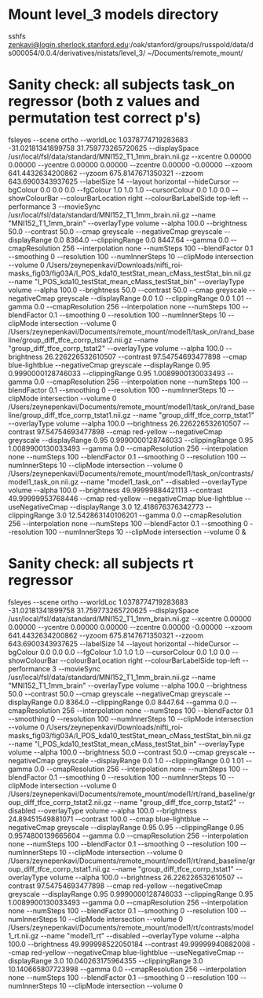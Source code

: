 # Mount level_3 models directory

sshfs zenkavi@login.sherlock.stanford.edu:/oak/stanford/groups/russpold/data/ds000054/0.0.4/derivatives/nistats/level_3/ ~/Documents/remote_mount/

# Sanity check: all subjects task_on regressor (both z values and permutation test correct p's)

fsleyes --scene ortho --worldLoc 1.0378774719283683 -31.02181341899758 31.759773265720625 --displaySpace /usr/local/fsl/data/standard/MNI152_T1_1mm_brain.nii.gz --xcentre  0.00000  0.00000 --ycentre  0.00000  0.00000 --zcentre  0.00000 -0.00000 --xzoom 641.4432634200862 --yzoom 675.8147671350321 --zzoom 643.6900343937625 --labelSize 14 --layout horizontal --hideCursor --bgColour 0.0 0.0 0.0 --fgColour 1.0 1.0 1.0 --cursorColour 0.0 1.0 0.0 --showColourBar --colourBarLocation right --colourBarLabelSide top-left --performance 3 --movieSync /usr/local/fsl/data/standard/MNI152_T1_1mm_brain.nii.gz --name "MNI152_T1_1mm_brain" --overlayType volume --alpha 100.0 --brightness 50.0 --contrast 50.0 --cmap greyscale --negativeCmap greyscale --displayRange 0.0 8364.0 --clippingRange 0.0 8447.64 --gamma 0.0 --cmapResolution 256 --interpolation none --numSteps 100 --blendFactor 0.1 --smoothing 0 --resolution 100 --numInnerSteps 10 --clipMode intersection --volume 0 /Users/zeynepenkavi/Downloads/nifti_roi-masks_fig03/fig03A/I_POS_kda10_testStat_mean_cMass_testStat_bin.nii.gz --name "I_POS_kda10_testStat_mean_cMass_testStat_bin" --overlayType volume --alpha 100.0 --brightness 50.0 --contrast 50.0 --cmap greyscale --negativeCmap greyscale --displayRange 0.0 1.0 --clippingRange 0.0 1.01 --gamma 0.0 --cmapResolution 256 --interpolation none --numSteps 100 --blendFactor 0.1 --smoothing 0 --resolution 100 --numInnerSteps 10 --clipMode intersection --volume 0 /Users/zeynepenkavi/Documents/remote_mount/model1/task_on/rand_baseline/group_diff_tfce_corrp_tstat2.nii.gz --name "group_diff_tfce_corrp_tstat2" --overlayType volume --alpha 100.0 --brightness 26.226226532610507 --contrast 97.54754693477898 --cmap blue-lightblue --negativeCmap greyscale --displayRange 0.95 0.9990000128746033 --clippingRange 0.95 1.0089900130033493 --gamma 0.0 --cmapResolution 256 --interpolation none --numSteps 100 --blendFactor 0.1 --smoothing 0 --resolution 100 --numInnerSteps 10 --clipMode intersection --volume 0 /Users/zeynepenkavi/Documents/remote_mount/model1/task_on/rand_baseline/group_diff_tfce_corrp_tstat1.nii.gz --name "group_diff_tfce_corrp_tstat1" --overlayType volume --alpha 100.0 --brightness 26.226226532610507 --contrast 97.54754693477898 --cmap red-yellow --negativeCmap greyscale --displayRange 0.95 0.9990000128746033 --clippingRange 0.95 1.0089900130033493 --gamma 0.0 --cmapResolution 256 --interpolation none --numSteps 100 --blendFactor 0.1 --smoothing 0 --resolution 100 --numInnerSteps 10 --clipMode intersection --volume 0 /Users/zeynepenkavi/Documents/remote_mount/model1/task_on/contrasts/model1_task_on.nii.gz --name "model1_task_on" --disabled --overlayType volume --alpha 100.0 --brightness 49.99999884421113 --contrast 49.99999953768446 --cmap red-yellow --negativeCmap blue-lightblue --useNegativeCmap --displayRange 3.0 12.418676376342773 --clippingRange 3.0 12.542863140106201 --gamma 0.0 --cmapResolution 256 --interpolation none --numSteps 100 --blendFactor 0.1 --smoothing 0 --resolution 100 --numInnerSteps 10 --clipMode intersection --volume 0 &

# Sanity check: all subjects rt regressor

fsleyes --scene ortho --worldLoc 1.0378774719283683 -31.02181341899758 31.759773265720625 --displaySpace /usr/local/fsl/data/standard/MNI152_T1_1mm_brain.nii.gz --xcentre  0.00000  0.00000 --ycentre  0.00000  0.00000 --zcentre  0.00000 -0.00000 --xzoom 641.4432634200862 --yzoom 675.8147671350321 --zzoom 643.6900343937625 --labelSize 14 --layout horizontal --hideCursor --bgColour 0.0 0.0 0.0 --fgColour 1.0 1.0 1.0 --cursorColour 0.0 1.0 0.0 --showColourBar --colourBarLocation right --colourBarLabelSide top-left --performance 3 --movieSync /usr/local/fsl/data/standard/MNI152_T1_1mm_brain.nii.gz --name "MNI152_T1_1mm_brain" --overlayType volume --alpha 100.0 --brightness 50.0 --contrast 50.0 --cmap greyscale --negativeCmap greyscale --displayRange 0.0 8364.0 --clippingRange 0.0 8447.64 --gamma 0.0 --cmapResolution 256 --interpolation none --numSteps 100 --blendFactor 0.1 --smoothing 0 --resolution 100 --numInnerSteps 10 --clipMode intersection --volume 0 /Users/zeynepenkavi/Downloads/nifti_roi-masks_fig03/fig03A/I_POS_kda10_testStat_mean_cMass_testStat_bin.nii.gz --name "I_POS_kda10_testStat_mean_cMass_testStat_bin" --overlayType volume --alpha 100.0 --brightness 50.0 --contrast 50.0 --cmap greyscale --negativeCmap greyscale --displayRange 0.0 1.0 --clippingRange 0.0 1.01 --gamma 0.0 --cmapResolution 256 --interpolation none --numSteps 100 --blendFactor 0.1 --smoothing 0 --resolution 100 --numInnerSteps 10 --clipMode intersection --volume 0 /Users/zeynepenkavi/Documents/remote_mount/model1/rt/rand_baseline/group_diff_tfce_corrp_tstat2.nii.gz --name "group_diff_tfce_corrp_tstat2" --disabled --overlayType volume --alpha 100.0 --brightness 24.89451549881071 --contrast 100.0 --cmap blue-lightblue --negativeCmap greyscale --displayRange 0.95 0.95 --clippingRange 0.95 0.9574800139665604 --gamma 0.0 --cmapResolution 256 --interpolation none --numSteps 100 --blendFactor 0.1 --smoothing 0 --resolution 100 --numInnerSteps 10 --clipMode intersection --volume 0 /Users/zeynepenkavi/Documents/remote_mount/model1/rt/rand_baseline/group_diff_tfce_corrp_tstat1.nii.gz --name "group_diff_tfce_corrp_tstat1" --overlayType volume --alpha 100.0 --brightness 26.226226532610507 --contrast 97.54754693477898 --cmap red-yellow --negativeCmap greyscale --displayRange 0.95 0.9990000128746033 --clippingRange 0.95 1.0089900130033493 --gamma 0.0 --cmapResolution 256 --interpolation none --numSteps 100 --blendFactor 0.1 --smoothing 0 --resolution 100 --numInnerSteps 10 --clipMode intersection --volume 0 /Users/zeynepenkavi/Documents/remote_mount/model1/rt/contrasts/model1_rt.nii.gz --name "model1_rt" --disabled --overlayType volume --alpha 100.0 --brightness 49.999998522050184 --contrast 49.99999940882008 --cmap red-yellow --negativeCmap blue-lightblue --useNegativeCmap --displayRange 3.0 10.040263175964355 --clippingRange 3.0 10.140665807723998 --gamma 0.0 --cmapResolution 256 --interpolation none --numSteps 100 --blendFactor 0.1 --smoothing 0 --resolution 100 --numInnerSteps 10 --clipMode intersection --volume 0
